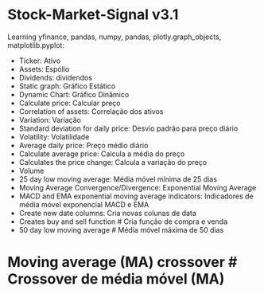 # Stock-Market-Signal v3.1

Learning yfinance, pandas, numpy, pandas, plotly.graph_objects, matplotlib.pyplot:

- Ticker: Ativo
- Assets: Espólio
- Dividends: dividendos
- Static graph: Gráfico Estático
- Dynamic Chart: Gráfico Dinâmico
- Calculate price: Calcular preço
- Correlation of assets: Correlação dos ativos
- Variation: Variação
- Standard deviation for daily price: Desvio padrão para preço diário
- Volatility: Volatilidade
- Average daily price: Preço médio diário
- Calculate average price: Calcula a média do preço
- Calculates the price change: Calcula a variação do preço
- Volume
- 25 day low moving average: Média móvel mínima de 25 dias
- Moving Average Convergence/Divergence: Exponential Moving Average
- MACD and EMA exponential moving average indicators: Indicadores de média móvel exponencial MACD e EMA
- Create new date columns: Cria novas colunas de data
- Creates buy and sell function # Cria função de compra e venda
- 50 day low moving average # Média móvel máxima de 50 dias
# Moving average (MA) crossover # Crossover de média móvel (MA)
